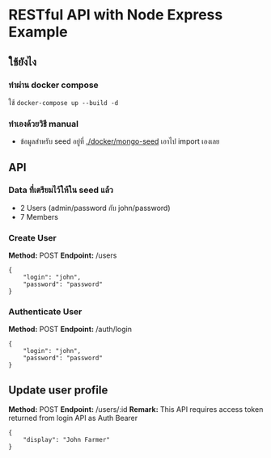 # RESTful API with Node Express Example

## ใช้ยังไง

### ทำผ่าน docker compose

ใช้ `docker-compose up --build -d`

### ทำเองด้วยวิธี manual

* ข้อมูลสำหรับ seed อยู่ที่ [./docker/mongo-seed](./docker/mongo-seed) เอาไป import เองเลย

## API

### Data ที่เตรียมไว้ให้ใน seed แล้ว

* 2 Users (admin/password กับ john/password)
* 7 Members

### Create User

**Method:** POST
**Endpoint:** /users

```
{
	"login": "john",
	"password": "password"
}
```

### Authenticate User

**Method:** POST
**Endpoint:** /auth/login

```
{
	"login": "john",
	"password": "password"
}
```

## Update user profile

**Method:** POST
**Endpoint:** /users/:id
**Remark:** This API requires access token returned from login API as Auth Bearer

```
{
	"display": "John Farmer"
}
```